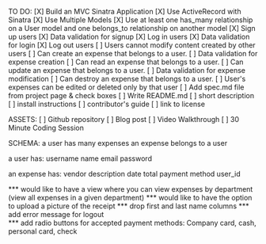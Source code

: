 TO DO:
[X] Build an MVC Sinatra Application
[X] Use ActiveRecord with Sinatra
[X] Use Multiple Models
[X] Use at least one has_many relationship on a User model and one belongs_to relationship on another model
[X] Sign up users
[X] Data validation for signup
[X] Log in users
[X] Data validation for login
[X] Log out users
[ ] Users cannot modify content created by other users
[ ] Can create an expense that belongs to a user.
[ ] Data validation for expense creation
[ ] Can read an expense that belongs to a user.
[ ] Can update an expense that belongs to a user.
[ ] Data validation for expense modification
[ ] Can destroy an expense that belongs to a user.
[ ] User's expenses can be edited or deleted only by that user
[ ] Add spec.md file from project page & check boxes
[ ] Write README.md
  [ ] short description
  [ ] install instructions
  [ ] contributor's guide
  [ ] link to license

ASSETS:
[ ] Github repository
[ ] Blog post
[ ] Video Walkthrough
[ ] 30 Minute Coding Session

SCHEMA:
a user has many expenses
an expense belongs to a user

a user has:
username
name
email
password

an expense has:
vendor
description
date
total
payment method
user_id

*** would like to have a view where you can view expenses by department (view all expenses in a given department)
*** would like to have the option to upload a picture of the receipt
*** drop first and last name columns
*** add error message for logout\
*** add radio buttons for accepted payment methods: Company card, cash, personal card, check
